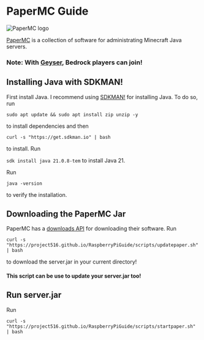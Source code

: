 # PaperMC Guide

![PaperMC logo](https://assets.papermc.io/brand/papermc_combination_mark_dark.min.svg)

[PaperMC](https://papermc.io) is a collection of software for administrating Minecraft Java servers. 

### Note: With [Geyser](https://geysermc.org), Bedrock players can join!

## Installing Java with SDKMAN!

First install Java. I recommend using [SDKMAN!](https://sdkman.io) for installing Java. To do so, run

`sudo apt update && sudo apt install zip unzip -y`

to install dependencies and then

`curl -s "https://get.sdkman.io" | bash`

to install. Run

`sdk install java 21.0.8-tem` to install Java 21.

Run 

`java -version` 

to verify the installation.

## Downloading the PaperMC Jar

PaperMC has a [downloads API](https://docs.papermc.io/misc/downloads-api/) for downloading their software. Run 

`curl -s "https://project516.github.io/RaspberryPiGuide/scripts/updatepaper.sh" | bash`

to download the server.jar in your current directory! 

#### This script can be use to update your server.jar too!

## Run server.jar

Run

`curl -s "https://project516.github.io/RaspberryPiGuide/scripts/startpaper.sh" | bash`
